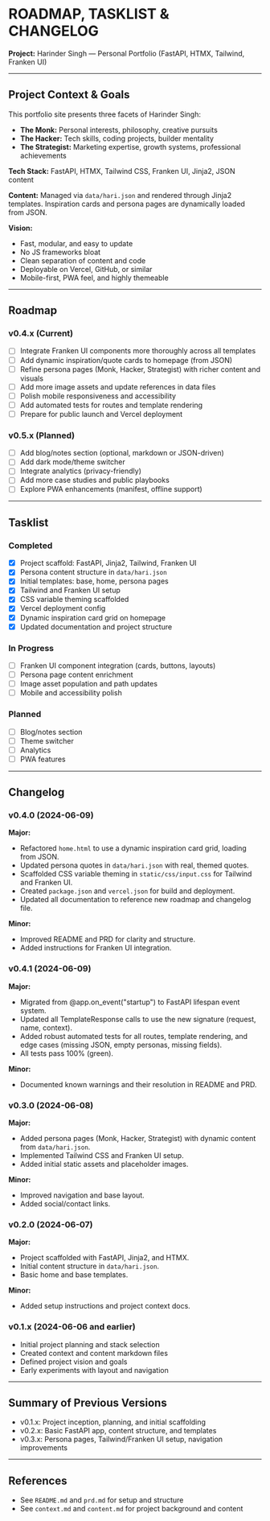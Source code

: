 # ROADMAP, TASKLIST & CHANGELOG

**Project:** Harinder Singh — Personal Portfolio (FastAPI, HTMX, Tailwind, Franken UI)

---

## Project Context & Goals

This portfolio site presents three facets of Harinder Singh:
- **The Monk:** Personal interests, philosophy, creative pursuits
- **The Hacker:** Tech skills, coding projects, builder mentality
- **The Strategist:** Marketing expertise, growth systems, professional achievements

**Tech Stack:** FastAPI, HTMX, Tailwind CSS, Franken UI, Jinja2, JSON content

**Content:** Managed via `data/hari.json` and rendered through Jinja2 templates. Inspiration cards and persona pages are dynamically loaded from JSON.

**Vision:**
- Fast, modular, and easy to update
- No JS frameworks bloat
- Clean separation of content and code
- Deployable on Vercel, GitHub, or similar
- Mobile-first, PWA feel, and highly themeable

---

## Roadmap

### v0.4.x (Current)
- [ ] Integrate Franken UI components more thoroughly across all templates
- [ ] Add dynamic inspiration/quote cards to homepage (from JSON)
- [ ] Refine persona pages (Monk, Hacker, Strategist) with richer content and visuals
- [ ] Add more image assets and update references in data files
- [ ] Polish mobile responsiveness and accessibility
- [ ] Add automated tests for routes and template rendering
- [ ] Prepare for public launch and Vercel deployment

### v0.5.x (Planned)
- [ ] Add blog/notes section (optional, markdown or JSON-driven)
- [ ] Add dark mode/theme switcher
- [ ] Integrate analytics (privacy-friendly)
- [ ] Add more case studies and public playbooks
- [ ] Explore PWA enhancements (manifest, offline support)

---

## Tasklist

### Completed
- [x] Project scaffold: FastAPI, Jinja2, Tailwind, Franken UI
- [x] Persona content structure in `data/hari.json`
- [x] Initial templates: base, home, persona pages
- [x] Tailwind and Franken UI setup
- [x] CSS variable theming scaffolded
- [x] Vercel deployment config
- [x] Dynamic inspiration card grid on homepage
- [x] Updated documentation and project structure

### In Progress
- [ ] Franken UI component integration (cards, buttons, layouts)
- [ ] Persona page content enrichment
- [ ] Image asset population and path updates
- [ ] Mobile and accessibility polish

### Planned
- [ ] Blog/notes section
- [ ] Theme switcher
- [ ] Analytics
- [ ] PWA features

---

## Changelog

### v0.4.0 (2024-06-09)
**Major:**
- Refactored `home.html` to use a dynamic inspiration card grid, loading from JSON.
- Updated persona quotes in `data/hari.json` with real, themed quotes.
- Scaffolded CSS variable theming in `static/css/input.css` for Tailwind and Franken UI.
- Created `package.json` and `vercel.json` for build and deployment.
- Updated all documentation to reference new roadmap and changelog file.

**Minor:**
- Improved README and PRD for clarity and structure.
- Added instructions for Franken UI integration.

### v0.4.1 (2024-06-09)
**Major:**
- Migrated from @app.on_event("startup") to FastAPI lifespan event system.
- Updated all TemplateResponse calls to use the new signature (request, name, context).
- Added robust automated tests for all routes, template rendering, and edge cases (missing JSON, empty personas, missing fields).
- All tests pass 100% (green).

**Minor:**
- Documented known warnings and their resolution in README and PRD.

### v0.3.0 (2024-06-08)
**Major:**
- Added persona pages (Monk, Hacker, Strategist) with dynamic content from `data/hari.json`.
- Implemented Tailwind CSS and Franken UI setup.
- Added initial static assets and placeholder images.

**Minor:**
- Improved navigation and base layout.
- Added social/contact links.

### v0.2.0 (2024-06-07)
**Major:**
- Project scaffolded with FastAPI, Jinja2, and HTMX.
- Initial content structure in `data/hari.json`.
- Basic home and base templates.

**Minor:**
- Added setup instructions and project context docs.

### v0.1.x (2024-06-06 and earlier)
- Initial project planning and stack selection
- Created context and content markdown files
- Defined project vision and goals
- Early experiments with layout and navigation

---

## Summary of Previous Versions
- v0.1.x: Project inception, planning, and initial scaffolding
- v0.2.x: Basic FastAPI app, content structure, and templates
- v0.3.x: Persona pages, Tailwind/Franken UI setup, navigation improvements

---

## References
- See `README.md` and `prd.md` for setup and structure
- See `context.md` and `content.md` for project background and content 